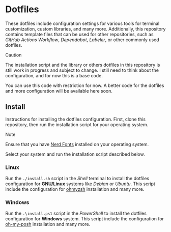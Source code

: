 # Dotfiles

These dotfiles include configuration settings for various tools for terminal
customization, custom libraries, and many more. Additionally, this repository
contains template files that can be used for other repositories, such as _GitHub
Actions Workflow_, _Dependabot_, _Labeler_, or other commonly used dotfiles.

> [!CAUTION]
>
> The installation script and the library or others dotfiles in this repository
> is still work in progress and subject to change. I still need to think about
> the configuration, and for now this is a base code.

You can use this code with restriction for now. A better code for the dotfiles
and more configuration will be available here soon.

## Install

Instructions for installing the dotfiles configuration. First, clone this
repository, then run the installation script for your operating system.

> [!NOTE]
>
> Ensure that you have [Nerd Fonts](https://github.com/ryanoasis/nerd-fonts/)
> installed on your operating system.

Select your system and run the installation script described below.

### Linux

Run the `./install.sh` script in the _Shell_ terminal to install the dotfiles
configuration for **GNU/Linux** systems like _Debian_ or _Ubuntu_. This script
include the configuration for [ohmyzsh](https://github.com/ohmyzsh/ohmyzsh/)
installation and many more.

### Windows

Run the `.\install.ps1` script in the _PowerShell_ to install the dotfiles
configuration for **Windows** system. This script include the configuration for
[oh-my-posh](https://github.com/JanDeDobbeleer/oh-my-posh/) installation and
many more.
